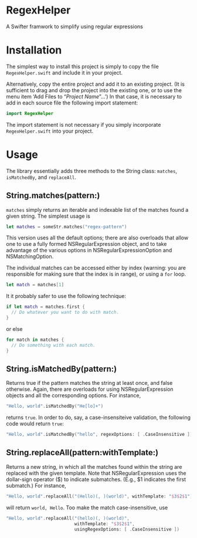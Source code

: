 # RegexHelper
A Swifter framwork to simplify using regular expressions

# Installation
The simplest way to install this project is simply to copy the file `RegexHelper.swift` and include it in your project.

Alternatively, copy the entire project and add it to an existing project. (It is sufficient to drag and drop the project into the existing one, or to use the menu item ‘Add Files to “_Project Name_”…’) In that case, it is necessary to add in each source file the following import statement:

```swift
import RegexHelper
```

The import statement is not necessary if you simply incorporate `RegexHelper.swift` into your project.

# Usage

The library essentially adds three methods to the String class: `matches`, `isMatchedBy`, and `replaceAll`.

## String.matches(pattern:)

`matches` simply returns an iterable and indexable list of the matches found a given string. The simplest usage is

```swift
let matches = someStr.matches("regex-pattern")
```

This version uses all the default options; there are also overloads that allow one to use a fully formed NSRegularExpression object, and to take advantage of the various options in NSRegularExpressionOption and NSMatchingOption.

The individual matches can be accessed either by index (warning: you are responsible for making sure that the index is in range), or using a `for` loop.

```swift    
let match = matches[1]
```

It it probably safer to use the following technique:

```swift    
if let match = matches.first {
  // Do whatever you want to do with match.
}
```
    
or else

```swift
for match in matches {
  // Do something with each match.
}
```

## String.isMatchedBy(pattern:)

Returns true if the pattern matches the string at least once, and false otherwise. Again, there are overloads for using NSRegularExpression objects and all the corresponding options. For instance,

```swift
"Hello, world".isMatchedBy("He[lo]+")
```

returns `true`. In order to do, say, a case-insensiteive validation, the following code would return `true`:

```swift
"Hello, world".isMatchedBy("hello", regexOptions: [ .CaseInsensitive ])
```

## String.replaceAll(pattern:withTemplate:)

Returns a new string, in which all the matches found within the string are replaced with the given template. Note that NSRegularExpression uses the dollar-sign operator ($) to indicate submatches. (E.g., $1 indicates the first submatch.) For instance,

```swift
"Hello, world".replaceAll("(Hello)(, )(world)", withTemplate: "$3$2$1")
```

will return `world, Hello`. Too make the match case-insensitive, use

```swift
"Hello, world".replaceAll("(hello)(, )(world)",
                          withTemplate: "$3$2$1",
                          usingRegexOptions: [ .CaseInsensitive ])
```
